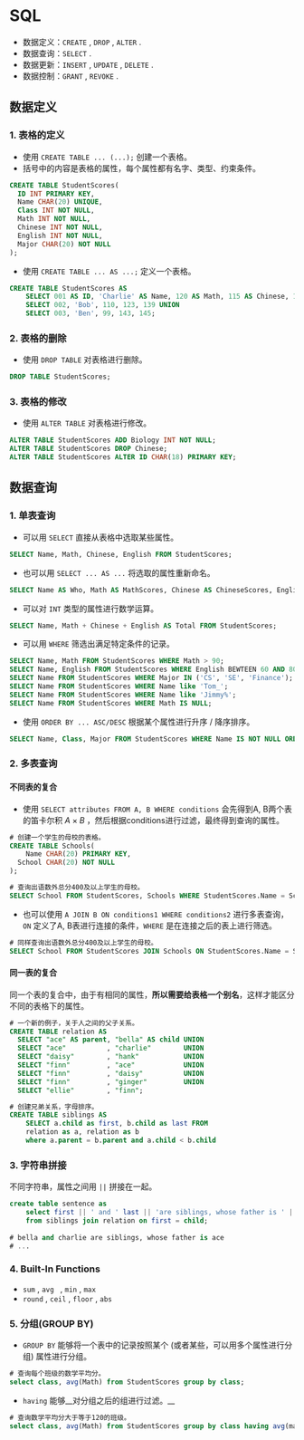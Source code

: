 # SQL

- 数据定义：`CREATE` , `DROP` , `ALTER` .
- 数据查询：`SELECT` .
- 数据更新：`INSERT` , `UPDATE` , `DELETE` .
- 数据控制：`GRANT` ,  `REVOKE` .

## 数据定义

### 1. 表格的定义

- 使用 `CREATE TABLE ... (...);` 创建一个表格。
- 括号中的内容是表格的属性，每个属性都有名字、类型、约束条件。

<!-- PRIMARY KEY表示该值在值域内独一无二，NOT NULL表示不能为空 -->

````sql
CREATE TABLE StudentScores(
  ID INT PRIMARY KEY,
  Name CHAR(20) UNIQUE,
  Class INT NOT NULL,
  Math INT NOT NULL, 
  Chinese INT NOT NULL,
  English INT NOT NULL,
  Major CHAR(20) NOT NULL
);
````

- 使用 `CREATE TABLE ... AS ...;` 定义一个表格。

````sql
CREATE TABLE StudentScores AS 
	SELECT 001 AS ID, 'Charlie' AS Name, 120 AS Math, 115 AS Chinese, 142 AS English UNION
	SELECT 002, 'Bob', 110, 123, 139 UNION
	SELECT 003, 'Ben', 99, 143, 145;
````

### 2. 表格的删除

- 使用 `DROP TABLE` 对表格进行删除。

````sql
DROP TABLE StudentScores;
````

### 3. 表格的修改

- 使用 `ALTER TABLE` 对表格进行修改。

<!--ADD, DROP, ALTER分别表示添加、删除、修改某个属性。-->

````sql
ALTER TABLE StudentScores ADD Biology INT NOT NULL;
ALTER TABLE StudentScores DROP Chinese;
ALTER TABLE StudentScores ALTER ID CHAR(18) PRIMARY KEY;
````

## 数据查询

### 1. 单表查询

- 可以用 `SELECT` 直接从表格中选取某些属性。

````sql
SELECT Name, Math, Chinese, English FROM StudentScores;
````

- 也可以用 `SELECT ... AS ...` 将选取的属性重新命名。

````sql
SELECT Name AS Who, Math AS MathScores, Chinese AS ChineseScores, English AS EnglishScores FROM StudentScores;
````

- 可以对 `INT`  类型的属性进行数学运算。

````sql
SELECT Name, Math + Chinese + English AS Total FROM StudentScores;
````

- 可以用 `WHERE` 筛选出满足特定条件的记录。

````sql
SELECT Name, Math FROM StudentScores WHERE Math > 90;
SELECT Name, English FROM StudentScores WHERE English BEWTEEN 60 AND 80;
SELECT Name FROM StudentScores WHERE Major IN ('CS', 'SE', 'Finance');
SELECT Name FROM StudentScores WHERE Name like 'Tom_';
SELECT Name FROM StudentScores WHERE Name like 'Jimmy%';
SELECT Name FROM StudentScores WHERE Math IS NULL;
````

<!-- _表示字符串查询中的单个字符，%表示字符串查询中的多个字符 -->

- 使用 `ORDER BY ... ASC/DESC` 根据某个属性进行升序 / 降序排序。

````sql
SELECT Name, Class, Major FROM StudentScores WHERE Name IS NOT NULL ORDER BY Math DESC;
````

### 2. 多表查询

#### 不同表的复合

- 使用 `SELECT attributes FROM A, B WHERE conditions` 会先得到A, B两个表的笛卡尔积 $A \times B$ ，然后根据conditions进行过滤，最终得到查询的属性。

<!-- 当两个表格中有同名属性时，可以用chart.attribute进行区别 -->

````sql
# 创建一个学生的母校的表格。
CREATE TABLE Schools(
	Name CHAR(20) PRIMARY KEY,
  School CHAR(20) NOT NULL
);

# 查询出语数外总分400及以上学生的母校。
SELECT School FROM StudentScores, Schools WHERE StudentScores.Name = Schools.Name AND Math + Chinese + English >= 400;
````

- 也可以使用 `A JOIN B ON conditions1 WHERE conditions2` 进行多表查询，`ON` 定义了A, B表进行连接的条件，`WHERE` 是在连接之后的表上进行筛选。

````sql
# 同样查询出语数外总分400及以上学生的母校。
SELECT School FROM StudentScores JOIN Schools ON StudentScores.Name = Schools.Name WHERE Math + Chinese + English >= 400;
````

#### 同一表的复合

同一个表的复合中，由于有相同的属性，__所以需要给表格一个别名__，这样才能区分不同的表格下的属性。

````sql
# 一个新的例子，关于人之间的父子关系。
CREATE TABLE relation AS
  SELECT "ace" AS parent, "bella" AS child UNION
  SELECT "ace"          , "charlie"        UNION
  SELECT "daisy"        , "hank"           UNION
  SELECT "finn"         , "ace"            UNION
  SELECT "finn"         , "daisy"          UNION
  SELECT "finn"         , "ginger"         UNION
  SELECT "ellie"        , "finn";

# 创建兄弟关系，字母排序。
CREATE TABLE siblings AS
	SELECT a.child as first, b.child as last FROM
	relation as a, relation as b
	where a.parent = b.parent and a.child < b.child
````

### 3. 字符串拼接

不同字符串，属性之间用 `||` 拼接在一起。

````sql
create table sentence as
	select first || ' and ' last || 'are siblings, whose father is ' || parent
	from siblings join relation on first = child;
	
# bella and charlie are siblings, whose father is ace
# ...
````

### 4. Built-In Functions

- `sum` , `avg ` , `min` , `max`
- `round` , `ceil` , `floor` , `abs`

### 5.  分组(GROUP BY)

- `GROUP BY` 能够将一个表中的记录按照某个 (或者某些，可以用多个属性进行分组) 属性进行分组。

````sql
# 查询每个班级的数学平均分。
select class, avg(Math) from StudentScores group by class;
````

- `having` 能够__对分组之后的组进行过滤。__

<!-- where是对分组之前的单行记录进行过滤，having对分组之后的组进行过滤 -->

````sql
# 查询数学平均分大于等于120的班级。
select class, avg(Math) from StudentScores group by class having avg(math) >= 120;
````
